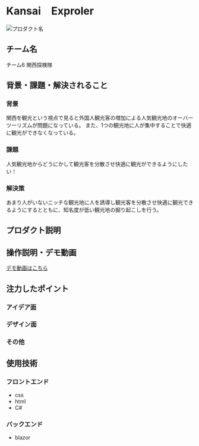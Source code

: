 # Kansai　Exproler 
<!-- プロダクト名に変更してください -->

![プロダクト名](https://cdn.discordapp.com/attachments/1317349518416674900/1343293772812914688/image.png?ex=67bcbf50&is=67bb6dd0&hm=d3fa75bee13469a80b03208e2e15d246fefaaa2ebb5982f82fba14b98473deab&)
<!-- プロダクト名・イメージ画像を差し変えてください -->


## チーム名
チーム6 関西探検隊
<!-- チームIDとチーム名を入力してください -->


## 背景・課題・解決されること
### 背景
関西を観光という視点で見ると外国人観光客の増加による人気観光地のオーバーツーリズムが問題になっている。  また、1つの観光地に人が集中することで快適に観光ができなくなっている。 
### 課題
人気観光地からどうにかして観光客を分散させ快適に観光ができるようにしたい！
### 解決策  
あまり人がいないニッチな観光地に人を誘導し観光客を分散させ快適に観光できるようにするとともに、知名度が低い観光地の掘り起こしを行う。

<!-- テーマ「関西」に対して、考案するプロダクトがどういった(Why)背景から思いついたのか、どのよう(What)な課題があり、どのよう(How)に解決するのかを入力してください -->


## プロダクト説明

<!-- 開発したプロダクトの説明を入力してください -->


## 操作説明・デモ動画
[デモ動画はこちら](https://www.youtube.com/watch?v=fbzGp0XJGq8)
<!-- 開発したプロダクトの操作説明について入力してください。また、操作説明デモ動画があれば、埋め込みやリンクを記載してください -->


## 注力したポイント

<!-- 開発したプロダクトの中で、特に注力して作成した箇所・ポイントについて入力してください -->
### アイデア面

### デザイン面

### その他

## 使用技術
### フロントエンド  
- css
- html
- C#
### バックエンド  
- blazor  
<!-- 使用技術を入力してください -->


<!--
markdownの記法はこちらを参照してください！
https://docs.github.com/ja/get-started/writing-on-github/getting-started-with-writing-and-formatting-on-github/basic-writing-and-formatting-syntax
-->
